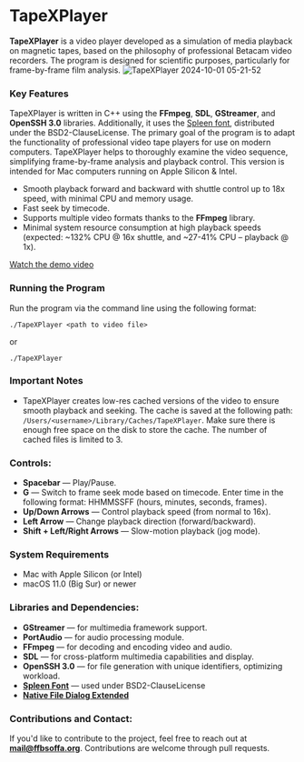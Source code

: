 # TapeXPlayer
**TapeXPlayer** is a video player developed as a simulation of media playback on magnetic tapes, based on the philosophy of professional Betacam video recorders. The program is designed for scientific purposes, particularly for frame-by-frame film analysis.
![TapeXPlayer 2024-10-01 05-21-52](https://github.com/user-attachments/assets/e47e35d5-a984-4cf0-928d-e46e38ca0eb0)
### Key Features
TapeXPlayer is written in C++ using the **FFmpeg**, **SDL**, **GStreamer**, and **OpenSSH 3.0** libraries. Additionally, it uses the [Spleen font](https://github.com/fcambus/spleen/tree/master), distributed under the BSD2-ClauseLicense. The primary goal of the program is to adapt the functionality of professional video tape players for use on modern computers. TapeXPlayer helps to thoroughly examine the video sequence, simplifying frame-by-frame analysis and playback control. This version is intended for Mac computers running on Apple Silicon & Intel.

- Smooth playback forward and backward with shuttle control up to 18x speed, with minimal CPU and memory usage.
- Fast seek by timecode.
- Supports multiple video formats thanks to the **FFmpeg** library.
- Minimal system resource consumption at high playback speeds (expected: ~132% CPU @ 16x shuttle, and ~27-41% CPU – playback @ 1x).

[Watch the demo video](https://www.youtube.com/watch?v=Mm4c1lp7Gz0)


### Running the Program
Run the program via the command line using the following format:
```
./TapeXPlayer <path to video file>
```
or 
```
./TapeXPlayer
```

### Important Notes
- TapeXPlayer creates low-res cached versions of the video to ensure smooth playback and seeking. The cache is saved at the following path: `/Users/<username>/Library/Caches/TapeXPlayer`. Make sure there is enough free space on the disk to store the cache. The number of cached files is limited to 3.

### Controls:
- **Spacebar** — Play/Pause.
- **G** — Switch to frame seek mode based on timecode. Enter time in the following format: HHMMSSFF (hours, minutes, seconds, frames).
- **Up/Down Arrows** — Control playback speed (from normal to 16x).
- **Left Arrow** — Change playback direction (forward/backward).
- **Shift + Left/Right Arrows** — Slow-motion playback (jog mode).

### System Requirements
- Mac with Apple Silicon (or Intel)
- macOS 11.0 (Big Sur) or newer

### Libraries and Dependencies:
- **GStreamer** — for multimedia framework support.
- **PortAudio** — for audio processing module.
- **FFmpeg** — for decoding and encoding video and audio.
- **SDL** — for cross-platform multimedia capabilities and display.
- **OpenSSH 3.0** — for file generation with unique identifiers, optimizing workload.
- [**Spleen Font**](https://github.com/fcambus/spleen/tree/master) — used under BSD2-ClauseLicense
- [**Native File Dialog Extended**](https://github.com/btzy/nativefiledialog-extended)

### Contributions and Contact:
If you'd like to contribute to the project, feel free to reach out at **mail@ffbsoffa.org**. Contributions are welcome through pull requests.
